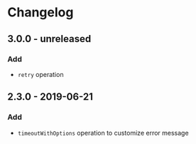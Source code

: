 # Changelog

## 3.0.0 - unreleased

### Add

- `retry` operation

## 2.3.0 - 2019-06-21

### Add

- `timeoutWithOptions` operation to customize error message

